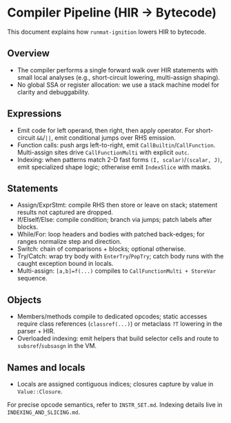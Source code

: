 # Compiler Pipeline (HIR → Bytecode)

This document explains how `runmat-ignition` lowers HIR to bytecode.

## Overview
- The compiler performs a single forward walk over HIR statements with small local analyses (e.g., short-circuit lowering, multi-assign shaping).
- No global SSA or register allocation: we use a stack machine model for clarity and debuggability.

## Expressions
- Emit code for left operand, then right, then apply operator. For short-circuit `&&`/`||`, emit conditional jumps over RHS emission.
- Function calls: push args left-to-right, emit `CallBuiltin`/`CallFunction`. Multi-assign sites drive `CallFunctionMulti` with explicit `outc`.
- Indexing: when patterns match 2-D fast forms `(I, scalar)`/`(scalar, J)`, emit specialized shape logic; otherwise emit `IndexSlice` with masks.

## Statements
- Assign/ExprStmt: compile RHS then store or leave on stack; statement results not captured are dropped.
- If/ElseIf/Else: compile condition; branch via jumps; patch labels after blocks.
- While/For: loop headers and bodies with patched back-edges; for ranges normalize step and direction.
- Switch: chain of comparisons + blocks; optional otherwise.
- Try/Catch: wrap try body with `EnterTry`/`PopTry`; catch body runs with the caught exception bound in locals.
- Multi-assign: `[a,b]=f(...)` compiles to `CallFunctionMulti + StoreVar` sequence.

## Objects
- Members/methods compile to dedicated opcodes; static accesses require class references (`classref(...)`) or metaclass `?T` lowering in the parser + HIR.
- Overloaded indexing: emit helpers that build selector cells and route to `subsref`/`subsasgn` in the VM.

## Names and locals
- Locals are assigned contiguous indices; closures capture by value in `Value::Closure`.

For precise opcode semantics, refer to `INSTR_SET.md`. Indexing details live in `INDEXING_AND_SLICING.md`.
